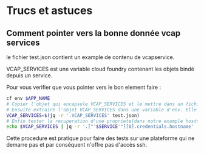 # Trucs et astuces

## Comment pointer vers la bonne donnée vcap services

le fichier test.json contient un example de contenu de vcapservice.

VCAP_SERVICES est une variable cloud foundry contenant les objets bindé depuis un service.

Pour vous verifier que vous pointer vers le bon element faire :
```sh
cf env $APP_NAME
# Copier l'objet qui encapsule VCAP_SERVICES et le mettre dans un fichier json(test.json est ce type de fichier)
# Ensuite extraire l'objet VCAP_SERVICES dans une variable d'env. Elle sera identique à celle de la plateforme $APP_NAME
VCAP_SERVICES=$(jq -r '.VCAP_SERVICES' test.json)
# Enfin tester la recuperation d'une propriete(dans notre example hostname)
echo $VCAP_SERVICES | jq -r '.["'$SERVICE'"][0].credentials.hostname'
```

Cette procedure est pratique pour faire des tests sur une plateforme qui ne demarre pas et par conséquent n'offre pas d'accès ssh.
